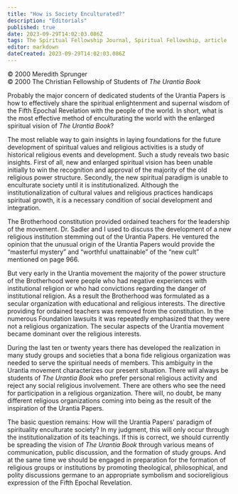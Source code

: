 ```yaml
---
title: "How is Society Enculturated?"
description: "Editorials"
published: true
date: 2023-09-29T14:02:03.086Z
tags: The Spiritual Fellowship Journal, Spiritual Fellowship, article
editor: markdown
dateCreated: 2023-09-29T14:02:03.086Z
---
```



<p class="v-card v-sheet theme--light gray lighten-3 px-2">© 2000 Meredith Sprunger<br>© 2000 The Christian Fellowship of Students of <i>The Urantia Book</i></p>

Probably the major concern of dedicated students of the Urantia Papers is how to effectively share the spiritual enlightenment and supernal wisdom of the Fifth Epochal Revelation with the people of the world. In short, what is the most effective method of enculturating the world with the enlarged spiritual vision of _The Urantia Book_?

The most reliable way to gain insights in laying foundations for the future development of spiritual values and religious activities is a study of historical religious events and development. Such a study reveals two basic insights. First of all, new and enlarged spiritual vision has been unable initially to win the recognition and approval of the majority of the old religious power structure. Secondly, the new spiritual paradigm is unable to enculturate society until it is institutionalized. Although the institutionalization of cultural values and religious practices handicaps spiritual growth, it is a necessary condition of social development and integration.

The Brotherhood constitution provided ordained teachers for the leadership of the movement. Dr. Sadler and I used to discuss the development of a new religious institution stemming out of the Urantia Papers. He ventured the opinion that the unusual origin of the Urantia Papers would provide the “masterful mystery” and “worthful unattainable” of the “new cult” mentioned on page 966.

But very early in the Urantia movement the majority of the power structure of the Brotherhood were people who had negative experiences with institutional religion or who had convictions regarding the danger of institutional religion. As a result the Brotherhood was formulated as a secular organization with educational and religious interests. The directive providing for ordained teachers was removed from the constitution. In the numerous Foundation lawsuits it was repeatedly emphasized that they were not a religious organization. The secular aspects of the Urantia movement became dominant over the religious interests.

During the last ten or twenty years there has developed the realization in many study groups and societies that a bona fide religious organization was needed to serve the spiritual needs of members. This ambiguity in the Urantia movement characterizes our present situation. There will always be students of _The Urantia Book_ who prefer personal religious activity and reject any social religious involvement. There are others who see the need for participation in a religious organization. There will, no doubt, be many different religious organizations coming into being as the result of the inspiration of the Urantia Papers.

The basic question remains: How will the Urantia Papers' paradigm of spirituality enculturate society? In my judgment, this will only occur through the institutionalization of its teachings. If this is correct, we should currently be spreading the vision of _The Urantia Book_ through various means of communication, public discussion, and the formation of study groups. And at the same time we should be engaged in preparation for the formation of religious groups or institutions by promoting theological, philosophical, and polity discussions germane to an appropriate symbolism and socioreligious expression of the Fifth Epochal Revelation.